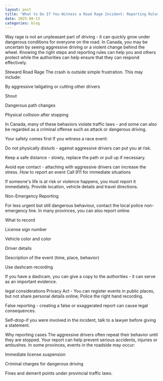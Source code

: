 ```yaml
---
layout: post
title: "What to Do If You Witness a Road Rage Incident: Reporting Rules"
date: 2025-08-13
categories: blog
---
```


Way rage is not an unpleasant part of driving - it can quickly grow under dangerous conditions for everyone on the road. In Canada, you may be uncertain by seeing aggressive driving or a violent change behind the wheel. Knowing the right steps and reporting rules can help you and others protect while the authorities can help ensure that they can respond effectively.

Steward Road Rage
The crash is outside simple frustration. This may include:

By aggressive tailgating or cutting other drivers

Shout

Dangerous path changes

Physical collision after stopping

In Canada, many of these behaviors violate traffic laws - and some can also be regarded as a criminal offense such as attack or dangerous driving.

Your safety comes first
If you witness a race event:

Do not physically disturb - against aggressive drivers can put you at risk.

Keep a safe distance - slowly, replace the path or pull up if necessary.

Avoid eye contact - attaching with aggressive drivers can increase the stress.
How to report an event
Call 911 for immediate situations

If someone's life is at risk or violence happens, you must report it immediately. Provide location, vehicle details and travel directions.

Non-Emergency Reporting

For less urgent but still dangerous behaviour, contact the local police non-emergency line. In many provinces, you can also report online.

What to record

License sign number

Vehicle color and color

Driver details

Description of the event (time, place, behavior)

Use dashcam recording

If you have a dashcam, you can give a copy to the authorities - it can serve as an important evidence.

legal considerations
Privacy Act - You can register events in public places, but not share personal details online; Police the right hand recording.

False reporting - creating a false or exaggerated report can cause legal consequences.

Self-drop-if you were involved in the incident, talk to a lawyer before giving a statement.

Why reporting cases
The aggressive drivers often repeat their behavior until they are stopped. Your report can help prevent serious accidents, injuries or ambushes. In some provinces, events in the roadside may occur:

Immediate license suspension

Criminal charges for dangerous driving

Fines and demerit points under provincial traffic laws.